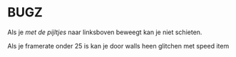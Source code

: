 # BUGZ

Als je *met de pijltjes* naar linksboven beweegt kan je niet schieten.

Als je framerate onder 25 is kan je door walls heen glitchen met speed item